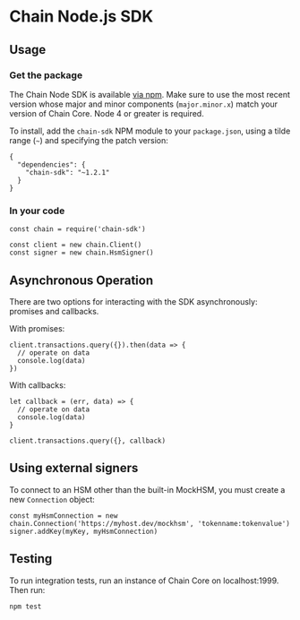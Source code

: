 # Chain Node.js SDK

## Usage

### Get the package

The Chain Node SDK is available [via npm](https://www.npmjs.com/package/chain-sdk). Make sure to use the most recent version whose major and minor components (`major.minor.x`) match your version of Chain Core. Node 4 or greater is required.

To install, add the `chain-sdk` NPM module to your `package.json`, using a tilde range (`~`) and specifying the patch version:

```
{
  "dependencies": {
    "chain-sdk": "~1.2.1"
  }
}
```

### In your code

```
const chain = require('chain-sdk')

const client = new chain.Client()
const signer = new chain.HsmSigner()
```

## Asynchronous Operation

There are two options for interacting with the SDK asynchronously: promises and callbacks.

With promises:

```
client.transactions.query({}).then(data => {
  // operate on data
  console.log(data)
})
```

With callbacks:

```
let callback = (err, data) => {
  // operate on data
  console.log(data)
}

client.transactions.query({}, callback)
```

## Using external signers

To connect to an HSM other than the built-in MockHSM, you must create a new `Connection` object:

```
const myHsmConnection = new chain.Connection('https://myhost.dev/mockhsm', 'tokenname:tokenvalue')
signer.addKey(myKey, myHsmConnection)
```

## Testing

To run integration tests, run an instance of Chain Core on localhost:1999.
Then run:

```
npm test
```
